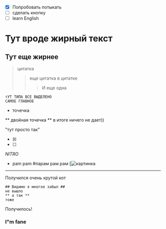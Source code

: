 * [x] Попробовать потыкать 
* [ ] сделать кнопку
* [ ] learn English
# Тут вроде жирный текст #
## Тут еще жирнее ##
> цитатка
>> еще цитатка в цитатке 
>>> И еще одна


```
тУТ ТИПА ВСЕ ВЫДЕЛЕНО 
САМОЕ ГЛАВНОЕ
```
* точечка

** двойная точечка **  в итоге ничего не дает)) 

"тут просто так" 

* [x]
* [ ]
*NITRO*
* pam pam #парам рам рам
[![картинка](https://avatars.mds.yandex.net/i?id=564406f71ba8549d339a7e74ead7c079-4577918-images-thumbs&n=13&exp=1)

----


Получился очень крутой кот


~~~
## Видимо я многое забыл ##
не вышло
** а так **
тоже
~~~

Получилось!
### I"m fane ###
